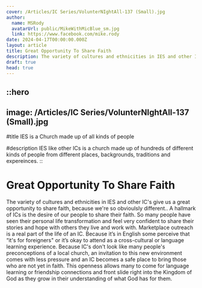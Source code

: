 ```yaml
---
cover: /Articles/IC Series/VolunterNIghtAll-137 (Small).jpg
author:
  name: MSRody
  avatarUrl: public/MikeWithMicBlue_sm.jpg
  link: https://www.facebook.com/mike.rody
date: 2024-04-17T00:00:00.000Z
layout: article
title: Great Opportunity To Share Faith
description: The variety of cultures and ethnicities in IES and other IC's give us a great opportunity to share faith, because we're so obvioulsly different.
draft: true
head: true
---
```


::hero
---
image: /Articles/IC Series/VolunterNIghtAll-137 (Small).jpg
---
#title
IES is a Church made up of all kinds of people

#description
IES like other ICs is a church made up of hundreds of different kinds of people from different places, backgrounds, traditions and expereinces.
::

# Great Opportunity To Share Faith

The variety of cultures and ethnicities in IES and other IC's give us a great opportunity to share faith, because we're so obvioulsly different.. A hallmark of ICs is the desire of our people to share their faith. So many people have seen their personal life transformation and feel very confident to share their stories and hope with others they live and work with. Marketplace outreach is a real part of the life of an IC. Because it’s in English some perceive that “it's for foreigners" or it’s okay to attend as a cross-cultural or language learning experience. Because IC's don't look like many people's preconceptions of a local church, an invitation to this new environment comes with less pressure and an IC becomes a safe place to bring those who are not yet in faith. This openness allows many to come for language learning or friendship connections and front slide right into the Kingdom of God as they grow in their understanding of what God has for them.
